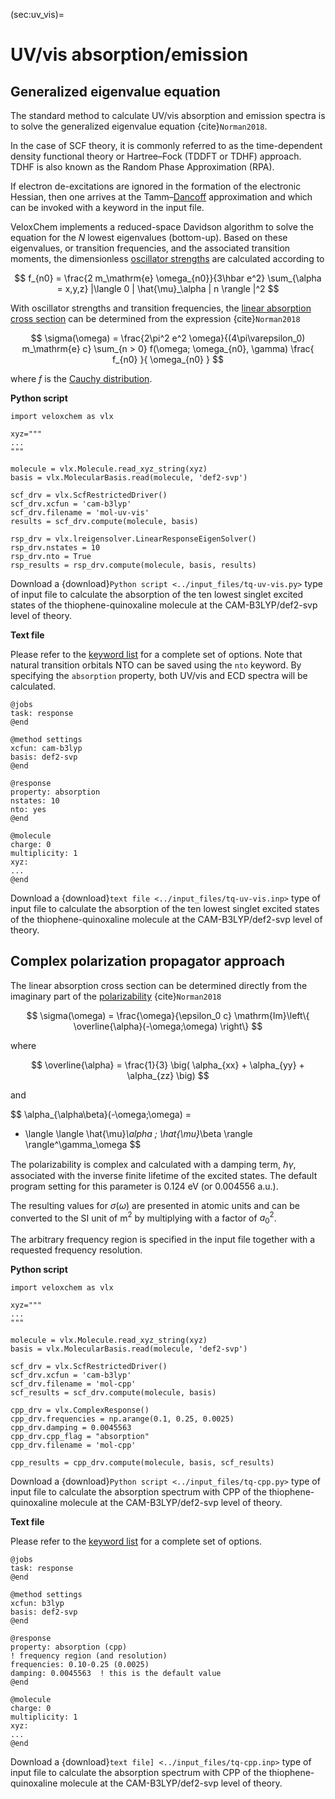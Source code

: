 (sec:uv_vis)=
# UV/vis absorption/emission

## Generalized eigenvalue equation

The standard method to calculate UV/vis absorption and emission spectra is to solve the generalized eigenvalue equation {cite}`Norman2018`.

In the case of SCF theory, it is commonly referred to as the time-dependent density functional theory or Hartree–Fock (TDDFT or TDHF) approach. TDHF is also known as the Random Phase Approximation (RPA). 

If electron de-excitations are ignored in the formation of the electronic Hessian, then one arrives at the Tamm–[Dancoff](https://en.wikipedia.org/wiki/Sidney_Dancoff) approximation and which can be invoked with a keyword in the input file.

VeloxChem implements a reduced-space Davidson algorithm to solve the equation for the *N* lowest eigenvalues (bottom-up). Based on these eigenvalues, or transition frequencies, and the associated transition moments, the dimensionless [oscillator strengths](https://en.wikipedia.org/wiki/Oscillator_strength#:~:text=In%20spectroscopy%2C%20oscillator%20strength%20is,of%20an%20atom%20or%20molecule.) are calculated according to

$$
  f_{n0} = \frac{2 m_\mathrm{e} \omega_{n0}}{3\hbar e^2}
  \sum_{\alpha = x,y,z}
  |\langle 0 | \hat{\mu}_\alpha | n \rangle |^2
$$

With oscillator strengths and transition frequencies, the [linear absorption cross section](https://en.wikipedia.org/wiki/Absorption_cross_section) can be determined from the expression {cite}`Norman2018`

$$
\sigma(\omega) =
\frac{2\pi^2 e^2 \omega}{(4\pi\varepsilon_0) m_\mathrm{e} c} 
\sum_{n > 0}
f(\omega; \omega_{n0}, \gamma) 
\frac{
f_{n0}
}{ 
\omega_{n0}
}
$$

where $f$ is the [Cauchy distribution](https://en.wikipedia.org/wiki/Cauchy_distribution).

**Python script**

```
import veloxchem as vlx

xyz="""
...
"""

molecule = vlx.Molecule.read_xyz_string(xyz)
basis = vlx.MolecularBasis.read(molecule, 'def2-svp')

scf_drv = vlx.ScfRestrictedDriver()
scf_drv.xcfun = 'cam-b3lyp'
scf_drv.filename = 'mol-uv-vis'
results = scf_drv.compute(molecule, basis)

rsp_drv = vlx.lreigensolver.LinearResponseEigenSolver()
rsp_drv.nstates = 10
rsp_drv.nto = True
rsp_results = rsp_drv.compute(molecule, basis, results)

```
Download a {download}`Python script <../input_files/tq-uv-vis.py>` type of input file to calculate the absorption of the ten lowest singlet excited states of the thiophene-quinoxaline molecule at the CAM-B3LYP/def2-svp level of theory.

**Text file**

Please refer to the [keyword list](sec:uv-vis-keywords) for a complete set of options. Note that natural transition orbitals NTO can be saved using the `nto` keyword. By specifying the `absorption` property, both UV/vis and ECD spectra will be calculated.

```
@jobs
task: response
@end

@method settings
xcfun: cam-b3lyp
basis: def2-svp
@end

@response
property: absorption
nstates: 10
nto: yes
@end

@molecule
charge: 0
multiplicity: 1
xyz:  
...
@end
```

Download a {download}`text file <../input_files/tq-uv-vis.inp>` type of input file to calculate the absorption of the ten lowest singlet excited states of the thiophene-quinoxaline molecule at the CAM-B3LYP/def2-svp level of theory.

## Complex polarization propagator approach

The linear absorption cross section can be determined directly from the imaginary part of the [polarizability](https://en.wikipedia.org/wiki/Polarizability) {cite}`Norman2018`

$$
\sigma(\omega) =
\frac{\omega}{\epsilon_0 c}
\mathrm{Im}\left\{
\overline{\alpha}(-\omega;\omega)
\right\}
$$

where 

$$
\overline{\alpha} =
\frac{1}{3}
\big(
\alpha_{xx} + 
\alpha_{yy} + 
\alpha_{zz}
\big)
$$

and 

$$
\alpha_{\alpha\beta}(-\omega;\omega) =
- \langle \langle 
\hat{\mu}_\alpha ; \hat{\mu}_\beta
\rangle \rangle^\gamma_\omega
$$

The polarizability is complex and calculated with a damping term, $\hbar \gamma$, associated with the inverse finite lifetime of the excited states. The default program setting for this parameter is 0.124 eV (or 0.004556 a.u.).

The resulting values for $\sigma(\omega)$ are presented in atomic units and can be converted to the SI unit of m$^2$ by multiplying with a factor of $a_0^2$.

The arbitrary frequency region is specified in the input file together with a requested frequency resolution.

**Python script**

```
import veloxchem as vlx

xyz="""
...
"""

molecule = vlx.Molecule.read_xyz_string(xyz)
basis = vlx.MolecularBasis.read(molecule, 'def2-svp')

scf_drv = vlx.ScfRestrictedDriver()
scf_drv.xcfun = 'cam-b3lyp'
scf_drv.filename = 'mol-cpp'
scf_results = scf_drv.compute(molecule, basis)

cpp_drv = vlx.ComplexResponse()
cpp_drv.frequencies = np.arange(0.1, 0.25, 0.0025)
cpp_drv.damping = 0.0045563
cpp_drv.cpp_flag = "absorption"
cpp_drv.filename = 'mol-cpp'

cpp_results = cpp_drv.compute(molecule, basis, scf_results)
```

Download a {download}`Python script <../input_files/tq-cpp.py>` type of input file to calculate the absorption spectrum with CPP of the thiophene-quinoxaline molecule at the CAM-B3LYP/def2-svp level of theory.

**Text file**

Please refer to the [keyword list](sec:cpp-keywords) for a complete set of options.

```
@jobs
task: response
@end

@method settings
xcfun: b3lyp
basis: def2-svp
@end

@response
property: absorption (cpp)
! frequency region (and resolution)
frequencies: 0.10-0.25 (0.0025)
damping: 0.0045563  ! this is the default value
@end

@molecule
charge: 0
multiplicity: 1
xyz:  
...
@end 
```

Download a {download}`text file] <../input_files/tq-cpp.inp>` type of input file to calculate the absorption spectrum with CPP of the thiophene-quinoxaline molecule at the CAM-B3LYP/def2-svp level of theory.